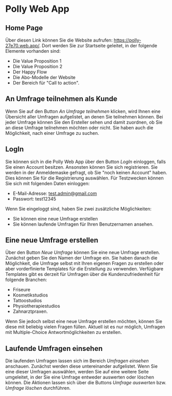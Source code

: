 # Polly Web App

## Home Page
Über diesen Link können Sie die Website aufrufen: https://polly-27e70.web.app/. Dort werden Sie zur Startseite geleitet, in der folgende Elemente vorhanden sind:
  - Die Value Proposition 1
  - Die Value Proposition 2
  - Der Happy Flow
  - Die Abo-Modelle der Website
  - Der Bereich für "Call to action".
  
## An Umfrage teilnehmen als Kunde  
Wenn Sie auf den Button *An Umfrage teilnehmen* klicken, wird Ihnen eine Übersicht aller Umfragen aufgelistet, an denen Sie teilnehmen können. Bei jeder Umfrage können Sie den Ersteller sehen und damit zuordnen, ob Sie an diese Umfrage teilnehmen möchten oder nicht. Sie haben auch die Möglichkeit, nach einer Umfrage zu suchen.

## LogIn
Sie können sich in die Polly Web App über den Button *LogIn* einloggen, falls Sie einen Account besitzen. Ansonsten können Sie sich registrieren. Sie werden in der Anmeldemaske gefragt, ob Sie "noch keinen Account" haben. Dies können Sie für die Registrierung auswählen. Für Testzwecken können Sie sich mit folgenden Daten einloggen:
  - E-Mail-Adresse: test.admin@gmail.com
  - Passwort: test12345
 
Wenn Sie eingeloggt sind, haben Sie zwei zusätzliche Möglichkeiten:
  - Sie können eine neue Umfrage erstellen
  - Sie können laufende Umfragen für Ihren Benutzernamen ansehen.

## Eine neue Umfrage erstellen
Über den Button *Neue Umfrage* können Sie eine neue Umfrage erstellen. Zunächst geben Sie den Namen der Umfrage ein. Sie haben danach die Möglichkeit, die Umfrage selbst mit Ihren eigenen Fragen zu erstellen oder aber vorderfinierte Templates für die Erstellung zu verwenden. Verfügbare Templates gibt es derzeit für Umfragen über die Kundenzufriedenheit für folgende Branchen:
  - Friseure
  - Kosmetikstudios
  - Tattoostudios
  - Physiotherapiestudios
  - Zahnarztpraxen.

Wenn Sie jedoch selbst eine neue Umfrage erstellen möchten, können Sie diese mit beliebig vielen Fragen füllen. Aktuell ist es nur möglich, Umfragen mit Multiple-Choice Antwortmöglichkeiten zu erstellen.

## Laufende Umfragen einsehen
Die laufenden Umfragen lassen sich im Bereich *Umfragen einsehen* anschauen. Zunächst werden diese untereinander aufgelistet. Wenn Sie eine dieser Umfragen auswählen, werden Sie auf eine weitere Seite umgeleitet, in der Sie eine Umfrage entweder auswerten oder löschen können. Die Aktionen lassen sich über die Buttons *Umfrage auswerten* bzw. *Umfrage löschen* durchführen.
